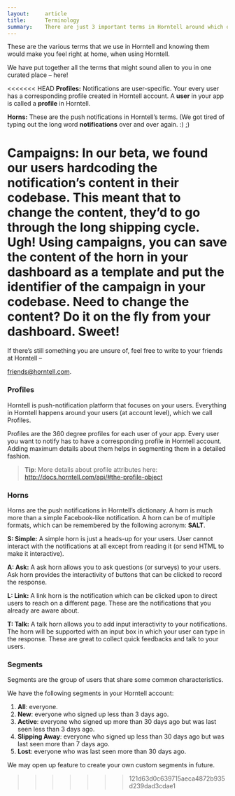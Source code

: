 ```yaml
---
layout:     article
title:      Terminology
summary:    There are just 3 important terms in Horntell around which our whole discussion will revolve.
---
```


These are the various terms that we use	in Horntell	and knowing	them would make you	feel right at home,
when using Horntell.

We have put together all the terms	that might sound alien to you in one curated place – here!

<<<<<<< HEAD
**Profiles:** Notifications are user-specific. Your every user has a corresponding profile created in Horntell account. A **user** in your app is called a **profile** in Horntell.

**Horns:** These are the push notifications in Horntell’s terms. (We got tired of typing out the long word **notifications** over and over again. :) ;)

**Campaigns:** In our beta, we found our users hardcoding the notification’s content in their codebase. This meant that to change the content, they’d to go through the long shipping cycle. Ugh! Using campaigns, you can save the content of the horn in your dashboard as a template and put the identifier of the campaign in your codebase. Need to change the content? Do it on the fly from your dashboard. Sweet!
=======
If there’s still something you are unsure of, feel free	to write to	your friends at Horntell –

friends@horntell.com.

### Profiles

Horntell is push-notification platform that focuses on your users. Everything in Horntell happens around your users (at account level), which we call Profiles.

Profiles are the 360 degree profiles for each user of your app. Every user you want to notify has to have a
corresponding profile in Horntell account. Adding maximum details about them helps in segmenting them in a detailed fashion.

> **Tip**: More details about profile attributes here: http://docs.horntell.com/api/#the-profile-object

### Horns

Horns are the push notifications in Horntell’s dictionary. A horn is much more than a simple Facebook-like notification. A horn can be of multiple formats, which can be remembered by the following acronym: **SALT**.

**S: Simple:** A simple horn is just a heads-up for your users. User cannot interact with the notifications at all except from reading it (or send HTML to make it interactive).

**A: Ask:** A ask horn allows you to ask questions (or surveys) to your users. Ask horn provides the interactivity of buttons that can be clicked to record the response.

**L: Link:** A link horn is the notification which can be clicked upon to direct users to reach on a different page. These are the notifications that you already are aware about.

**T: Talk:** A talk horn allows you to add input interactivity to your notifications. The horn will be supported with an input box in which your user can type in the response. These are great to collect quick feedbacks and talk to your users.

### Segments

Segments are the group of users that share some common characteristics.

We have the following segments in your Horntell account:

1. **All**: everyone.
2. **New**: everyone who signed up less than 3 days ago.
3. **Active**: everyone who signed up more than 30 days ago but was last seen less than 3 days ago.
4. **Slipping Away**: everyone who signed up less than 30 days ago but was last seen more than 7 days ago.
5. **Lost**: everyone who was last seen more than 30 days ago.

We may open up feature to create your own custom segments in future.
>>>>>>> 121d63d0c639715aeca4872b935d239dad3cdae1
